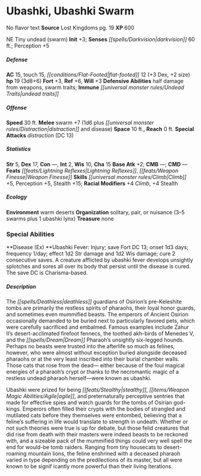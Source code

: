 ﻿---
cssclass: [monsters]
title1: Ubashki, Ubashki Swarm
desc_short: No flavor text
title2: Ubashki Swarm
CR: 2
sources:
- name: Lost Kingdoms
  page: 19
  link: http://paizo.com/products/btpy8sa5?Pathfinder-Campaign-Setting-Lost-Kingdoms
XP: 600
alignment: NE
size: Tiny
type: undead
subtypes:
- swarm
initiative:
  bonus: 3
senses:
  darkvision: 60
AC:
  AC: 15
  touch: 15
  flat_footed: 12
  components:
    dex: 3
    size: 2
HP:
  HP: 19
  long: 3d8+6
saves:
  fort: 3
  ref: 6
  will: 3
defensive_abilities:
- half damage from weapons
- swarm traits
immunities:
- undead traits
speeds:
  base: 30
attacks:
  melee:
  - - text: swarm +7 (1d6 plus distraction and disease)
      entries:
      - - damage: 1d6
        - effect: distraction
        - effect: disease
      attack: swarm
      bonus:
      - 7
  special:
  - distraction (DC 13)
space: 10
reach: 0
ability_scores:
  STR: 5
  DEX: 17
  CON:
  INT: 2
  WIS: 10
  CHA: 15
BAB: 2
CMB:
CMD:
feats:
- name: Lightning Reflexes
- name: Weapon Finesse
skills:
  Climb: 5
  Perception: 5
  Stealth: 15
  _racial_mods:
    Climb:
      _: 4
    Stealth:
      _: 4
ecology:
  environment: warm deserts
  organization: solitary, pair, or nuisance (3-5 swarms plus 1 ubashki lynx)
  treasure_type: none
special_abilities:
  Disease (Ex): 'Ubashki Fever: Injury; save Fort DC 13; onset 1d3 days; frequency
    1/day; effect 1d2 Str damage and 1d2 Wis damage; cure 2 consecutive saves. A creature
    afflicted by ubashki fever develops unsightly splotches and sores all over its
    body that persist until the disease is cured. The save DC is Charisma-based.'
desc_long: |-
  The deathless guardians of Osirion's pre-Keleshite tombs are primarily the restless spirits of pharaohs, their loyal honor guards, and sometimes even mummified beasts. The emperors of Ancient Osirion occasionally demanded to be buried next to particularly favored pets, which were carefully sacrificed and embalmed. Famous examples include Zahur II's desert-acclimated firefoot fennecs, the toothed akh-birds of Menedes V, and the Dream Pharaoh's unsightly six-legged hounds. Perhaps no beasts were trusted into the afterlife so much as felines, however, who were almost without exception buried alongside deceased pharaohs or at the very least inscribed into their burial chamber walls. Those cats that rose from the dead- either because of the foul magical energies of a pharaoh's crypt or thanks to the necromantic magic of a restless undead pharaoh herself-were known as ubashki.

  Ubashki were prized for being stealthy, agile, and preternaturally perceptive sentries that made for effective spies and watch guards for the tombs of Osirian god-kings. Emperors often filled their crypts with the bodies of strangled and mutilated cats before they themselves were entombed, believing that a feline's suffering in life would translate to strength in undeath. Whether or not such theories were true is up for debate, but those felid creatures that did rise from death with their masters were indeed beasts to be reckoned with, and a sizeable pack of the mummified things could very well spell the end for would-be tomb raiders. Ranging from tiny housecats to desert-roaming mountain lions, the feline enshrined with a deceased pharaoh varied in type depending on the predilections of its master, but all were known to be signif icantly more powerful than their living iterations.

---

# Ubashki, Ubashki Swarm
No flavor text
**Source** Lost Kingdoms pg. 19
**XP** 600

NE Tiny undead (swarm)
**Init** +3; **Senses** _[[spells/Darkvision|darkvision]]_ 60 ft.; Perception +5

##### Defense

**AC** 15, touch 15, _[[conditions/Flat-Footed|flat-footed]]_ 12 (+3 Dex, +2 size)
**hp** 19 (3d8+6)
**Fort** +3, **Ref** +6, **Will** +3
**Defensive Abilities** half damage from weapons, swarm traits; **Immune** _[[universal monster rules/Undead Traits|undead traits]]_

##### Offense
**Speed** 30 ft.
**Melee** swarm +7 (1d6 plus _[[universal monster rules/Distraction|distraction]]_ and disease)
**Space** 10 ft., **Reach** 0 ft.
**Special Attacks** _distraction_ (DC 13)

##### Statistics
**Str** 5, **Dex** 17, **Con** —, **Int** 2, **Wis** 10, **Cha** 15
**Base Atk** +2; **CMB** —; **CMD** —
**Feats** _[[feats/Lightning Reflexes|Lightning Reflexes]]_, _[[feats/Weapon Finesse|Weapon Finesse]]_
**Skills** _[[universal monster rules/Climb|Climb]]_ +5, Perception +5, Stealth +15; **Racial Modifiers** +4 _Climb_, +4 Stealth

##### Ecology

**Environment** warm deserts
**Organization** solitary, pair, or nuisance (3–5 swarms plus 1 ubashki lynx)
**Treasure** none

### Special Abilities

**Disease (Ex) **Ubashki Fever: Injury; save Fort DC 13; onset 1d3 days; frequency 1/day; effect 1d2 Str damage and 1d2 Wis damage; cure 2 consecutive saves. A creature afflicted by ubashki fever develops unsightly splotches and sores all over its body that persist until the disease is cured. The save DC is Charisma-based.

##### Description

The _[[spells/Deathless|deathless]]_ guardians of Osirion’s pre-Keleshite tombs are primarily the restless spirits of pharaohs, their loyal honor guards, and sometimes even mummified beasts. The emperors of Ancient Osirion occasionally demanded to be buried next to particularly favored pets, which were carefully sacrificed and embalmed. Famous examples include Zahur II’s desert-acclimated firefoot fennecs, the toothed akh-birds of Menedes V, and the _[[spells/Dream|Dream]]_ Pharaoh’s unsightly six-legged hounds. Perhaps no beasts were trusted into the afterlife so much as felines, however, who were almost without exception buried alongside deceased pharaohs or at the very least inscribed into their burial chamber walls. Those cats that rose from the dead— either because of the foul magical energies of a pharaoh’s crypt or thanks to the necromantic magic of a restless undead pharaoh herself—were known as ubashki.

Ubashki were prized for being _[[feats/Stealthy|stealthy]]_, _[[items/Weapon Magic Abilities/Agile|agile]]_, and preternaturally perceptive sentries that made for effective spies and watch guards for the tombs of Osirian god-kings. Emperors often filled their crypts with the bodies of strangled and mutilated cats before they themselves were entombed, believing that a feline’s suffering in life would translate to strength in undeath. Whether or not such theories were true is up for debate, but those felid creatures that did rise from death with their masters were indeed beasts to be reckoned with, and a sizeable pack of the mummified things could very well spell the end for would-be tomb raiders. Ranging from tiny housecats to desert-roaming mountain lions, the feline enshrined with a deceased pharaoh varied in type depending on the predilections of its master, but all were known to be signif icantly more powerful than their living iterations.